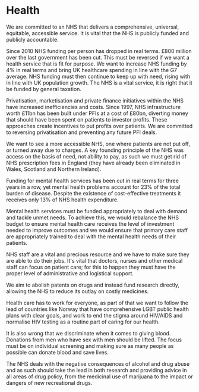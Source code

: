 Health
======

We are committed to an NHS that delivers a comprehensive, universal,
equitable, accessible service. It is vital that the NHS is publicly
funded and publicly accountable.

Since 2010 NHS funding per person has dropped in real terms. £800
million over the last government has been cut. This must be reversed if
we want a health service that is fit for purpose. We want to increase
NHS funding by 4% in real terms and bring UK healthcare spending in line
with the G7 average.  NHS funding must then continue to keep up with
need, rising with in line with UK population growth.  The NHS is a vital
service, it is right that it be funded by general taxation.

Privatisation, marketisation and private finance initiatives within the
NHS have increased inefficiencies and costs. Since 1997, NHS
infrastructure worth £11bn has been built under PFIs at a cost of £80bn,
diverting money that should have been spent on patients to investor
profits. These approaches create incentives to put profits over
patients. We are committed to reversing privatisation and preventing any
future PFI deals.

We want to see a more accessible NHS, one where patients are not put
off, or turned away due to charges. A key founding principle of the NHS
was access on the basis of need, not ability to pay, as such we must get
rid of NHS prescription fees in England (they have already been
eliminated in Wales, Scotland and Northern Ireland).

Funding for mental health services has been cut in real terms for three
years in a row, yet mental health problems account for 23% of the total
burden of disease. Despite the existence of cost-effective treatments it
receives only 13% of NHS health expenditure.

Mental health services must be funded appropriately to deal with demand
and tackle unmet needs. To achieve this, we would rebalance the NHS
budget to ensure mental health care receives the level of investment
needed to improve outcomes and we would ensure that primary care staff
are appropriately trained to deal with the mental health needs of their
patients.

NHS staff are a vital and precious resource and we have to make sure
they are able to do their jobs. It's vital that doctors, nurses and
other medical staff can focus on patient care; for this to happen they
must have the proper level of administrative and logistical support.

We aim to abolish patents on drugs and instead fund research directly,
allowing the NHS to reduce its outlay on costly medicines.

Health care has to work for everyone, as part of that we want to follow
the lead of countries like Norway that have comprehensive LGBT public
health plans with clear goals, and work to end the stigma around
HIV/AIDS and normalise HIV testing as a routine part of caring for our
health.

It is also wrong that we discriminate when it comes to giving blood.
Donations from men who have sex with men should be lifted. The focus
must be on individual screening and making sure as many people as
possible can donate blood and save lives.

The NHS deals with the negative consequences of alcohol and drug abuse
and as such should take the lead in both research and providing advice
in all areas of drug policy, from the medicinal use of marijuana to the
impact or dangers of new recreational drugs.
